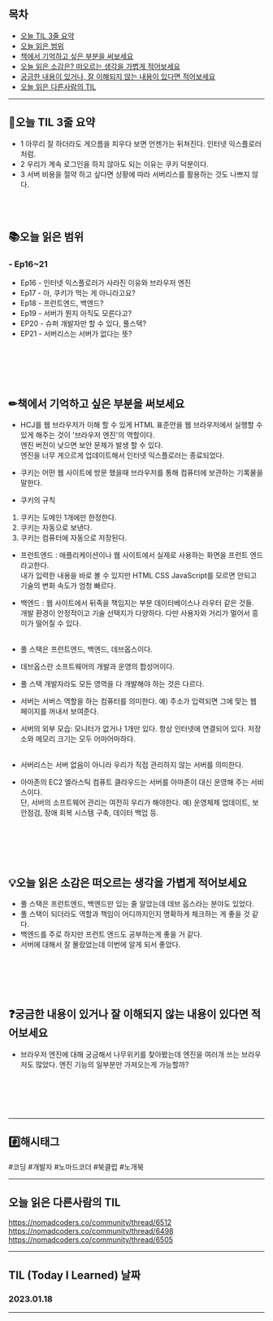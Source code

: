 
## 목차

- [오늘 TIL 3줄 요약](#오늘-TIL-3줄-요약)
- [오늘 읽은 범위](#오늘-읽은-범위)
- [책에서 기억하고 싶은 부분을 써보세요](#책에서-기억하고-싶은-부분을-써보세요)
- [오늘 읽은 소감은? 떠오르는 생각을 가볍게 적어보세요](#오늘-읽은-소감은-떠오르는-생각을-가볍게-적어보세요)
- [궁금한 내용이 있거나, 잘 이해되지 않는 내용이 있다면 적어보세요](#궁금한-내용이-있거나-잘-이해되지-않는-내용이-있다면-적어보세요)
- [오늘 읽은 다른사람의 TIL](#오늘-읽은-다른사람의-TIL)

***
## 🌠오늘 TIL 3줄 요약

- 1 아무리 잘 하더라도 게으름을 피우다 보면 언젠가는 뒤쳐진다. 인터넷 익스플로러 처럼.
- 2 우리가 계속 로그인을 하지 않아도 되는 이유는 쿠키 덕분이다.
- 3 서버 비용을 절약 하고 싶다면 상황에 따라 서버리스를 활용하는 것도 나쁘지 않다. 
<br>
<br>


## 📚오늘 읽은 범위

### - Ep16~21
- Ep16 - 인터넷 익스플로러가 사라진 이유와 브라우저 엔진
- Ep17 - 아, 쿠키가 먹는 게 아니라고요?
- Ep18 - 프런트엔드, 백엔드?
- Ep19 - 서버가 뭔지 아직도 모른다고?
- EP20 - 슈퍼 개발자만 할 수 있다, 풀스택?
- EP21 - 서버리스는 서버가 없다는 뜻?
<br>
<br>
<br>
<br>


## ✏책에서 기억하고 싶은 부분을 써보세요
- HCJ를 웹 브라우저가 이해 할 수 있게 HTML 표준안을 웹 브라우저에서 실행할 수 있게 해주는 것이 '브라우저 엔진'의 역할이다. 
<br>엔진 버전이 낮으면 보안 문제가 발생 할 수 있다. 
<br>엔진을 너무 게으르게 업데이트해서 인터넷 익스플로러는 종료되었다.
- 쿠키는 어떤 웹 사이트에 방문 했을때  브라우저를 통해 컴퓨터에 보관하는 기록물을 말한다.<br>

- 쿠키의 규칙<br>
1. 쿠키는 도메인 1개에만 한정한다.
2. 쿠키는 자동으로 보낸다.
3. 쿠키는 컴퓨터에 자동으로 저장된다. 

- 프런트엔드 : 애플리케이션이나 웹 사이트에서 실제로 사용하는 화면을 프런트 엔드라고한다.<br>
내가 입력한 내용을 바로 볼 수 있지만 HTML CSS JavaScript를 모르면 안되고 기술의 변화 속도가 엄청 빠르다.<br>
- 백엔드 : 웹 사이트에서 뒤족을 책임지는 부분 데이터베이스나 라우터 같은 것들.<br>
개발 환경이 안정적이고 기술 선택지가 다양하다. 다만 사용자와 거리가 멀어서 흥미가 떨어질 수 있다. <br><br>
- 풀 스택은 프런트엔드, 백엔드, 데브옵스이다.
- 데브옵스란 소프트웨어의 개발과 운영의 합성어이다.
- 풀 스택 개발자라도 모든 영역을 다 개발해야 하는 것은 다르다.

- 서버는 서버스 역할을 하는 컴퓨터를 의미한다. 예) 주소가 입력되면 그에 맞는 웹 페이지를 꺼내서 보여준다.
- 서버의 외부 모습: 모니터가 없거나 1개만 있다. 항상 인터넷에 연결되어 있다. 저장소와 메모리 크기는 모두 어마어마하다.<br><br>

- 서버리스는 서버 없음이 아니라 우리가 직접 관리하지 않는 서버를 의미한다.
- 아마존의 EC2 엘라스틱 컴퓨트 클라우드는 서버를 아마존이 대신 운영해 주는 서비스이다. <br>
단, 서버의 소프트웨어 관리는 여전히 우리가 해야한다. 예) 운영체제 업데이트, 보안점검, 장애 회복 시스템 구축, 데이터 백업 등.


<br>
<br>
<br>
<br>


## 💡오늘 읽은 소감은 떠오르는 생각을 가볍게 적어보세요
- 풀 스택은 프런트엔드, 백엔드만 있는 줄 알았는데 데브 옵스라는 분야도 있었다.
- 풀 스택이 되더라도 역할과 책임이 어디까지인지 명확하게 체크하는 게 좋을 것 같다. 
- 백엔드를 주로 하지만 프런트 엔드도 공부하는게 좋을 거 같다. 
- 서버에 대해서 잘 몰랐었는데 이번에 알게 되서 좋았다.
<br>
<br>
<br>
<br>


## ❓궁금한 내용이 있거나 잘 이해되지 않는 내용이 있다면 적어보세요
- 브라우저 엔진에 대해 궁금해서 나무위키를 찾아봤는데 엔진을 여러개 쓰는 브라우저도 많았다. 엔진 기능의 일부분만 가져오는게 가능할까?


<br>
<br>
<br>
<br>







***

## #️⃣해시태그 ##
#코딩 #개발자 #노마드코더 #북클럽 #노개북

***

## 오늘 읽은 다른사람의 TIL
https://nomadcoders.co/community/thread/6512  
https://nomadcoders.co/community/thread/6498   
https://nomadcoders.co/community/thread/6505  




***

## TIL (Today I Learned) 날짜
  
  ### 2023.01.18
  
***
